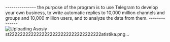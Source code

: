 ---------------  the purpose of the program is to use Telegram to develop your own business, to write automatic replies to 10,000 million channels and groups and 10,000 million users, and to analyze the data from them.    --------------
![Uploading Asosiy st2222222222222222222222222222222222atistika.png…]()
